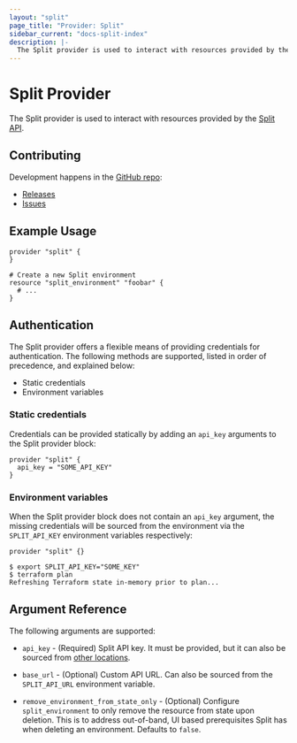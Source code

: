 ```yaml
---
layout: "split"
page_title: "Provider: Split"
sidebar_current: "docs-split-index"
description: |-
  The Split provider is used to interact with resources provided by the Split API.
---
```


# Split Provider

The Split provider is used to interact with resources provided by the
[Split API](https://docs.split.io/reference#introduction).

## Contributing

Development happens in the [GitHub repo](https://github.com/davidji99/terraform-provider-split):

* [Releases](https://github.com/davidji99/terraform-provider-split/releases)
* [Issues](https://github.com/davidji99/terraform-provider-split/issues)

## Example Usage

```hcl
provider "split" {
}

# Create a new Split environment
resource "split_environment" "foobar" {
  # ...
}
```

## Authentication

The Split provider offers a flexible means of providing credentials for authentication.
The following methods are supported, listed in order of precedence, and explained below:

- Static credentials
- Environment variables

### Static credentials

Credentials can be provided statically by adding an `api_key` arguments to the Split provider block:

```hcl
provider "split" {
  api_key = "SOME_API_KEY"
}
```

### Environment variables

When the Split provider block does not contain an `api_key` argument, the missing credentials will be sourced
from the environment via the `SPLIT_API_KEY` environment variables respectively:

```hcl
provider "split" {}
```

```shell
$ export SPLIT_API_KEY="SOME_KEY"
$ terraform plan
Refreshing Terraform state in-memory prior to plan...
```

## Argument Reference

The following arguments are supported:

* `api_key` - (Required) Split API key. It must be provided, but it can also
  be sourced from [other locations](#Authentication).

* `base_url` - (Optional) Custom API URL.
  Can also be sourced from the `SPLIT_API_URL` environment variable.

* `remove_environment_from_state_only` - (Optional) Configure `split_environment` to only remove the resource from
  state upon deletion. This is to address out-of-band, UI based prerequisites Split has when deleting an environment.
  Defaults to `false`.